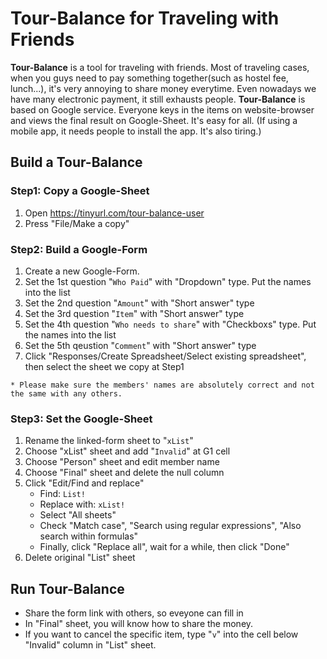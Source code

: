 # Tour-Balance for Traveling with Friends
**Tour-Balance** is a tool for traveling with friends. Most of traveling cases, when you guys need to pay something together(such as hostel fee, lunch...), it's very annoying to share money everytime. Even nowadays we have many electronic payment, it still exhausts people. **Tour-Balance** is based on Google service. Everyone keys in the items on website-browser and views the final result on Google-Sheet. It's easy for all. (If using a mobile app, it needs people to install the app. It's also tiring.)

## Build a Tour-Balance

### Step1: Copy a Google-Sheet
1. Open https://tinyurl.com/tour-balance-user
2. Press "File/Make a copy"

### Step2: Build a Google-Form
1. Create a new Google-Form.
2. Set the 1st question "`Who Paid`" with "Dropdown" type. Put the names into the list
3. Set the 2nd question "`Amount`" with "Short answer" type
4. Set the 3rd question "`Item`" with "Short answer" type
5. Set the 4th question "`Who needs to share`" with "Checkboxs" type. Put the names into the list
6. Set the 5th qeustion "`Comment`" with "Short answer" type
7. Click "Responses/Create Spreadsheet/Select existing spreadsheet", then select the sheet we copy at Step1

```
* Please make sure the members' names are absolutely correct and not the same with any others.
```

### Step3: Set the Google-Sheet
1. Rename the linked-form sheet to "`xList`"
2. Choose "xList" sheet and add "`Invalid`" at G1 cell
3. Choose "Person" sheet and edit member name
4. Choose "Final" sheet and delete the null column
5. Click "Edit/Find and replace"
    * Find: `List!`
    * Replace with: `xList!`
    * Select "All sheets"
    * Check "Match case", "Search using regular expressions", "Also search within formulas"
    * Finally, click "Replace all", wait for a while, then click "Done"
6. Delete original "List" sheet

## Run Tour-Balance
* Share the form link with others, so eveyone can fill in
* In "Final" sheet, you will know how to share the money.
* If you want to cancel the specific item, type "`v`" into the cell below "Invalid" column in "List" sheet.

